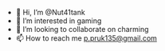 - 👋 Hi, I’m @Nut41tank
- 👀 I’m interested in gaming
- 💞️ I’m looking to collaborate on charming
- 📫 How to reach me p.pruk135@gmail.com

<!---
Nut41tank/Nut41tank is a ✨ special ✨ repository because its `README.md` (this file) appears on your GitHub profile.
You can click the Preview link to take a look at your changes.
--->
